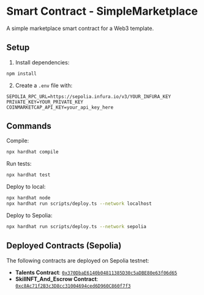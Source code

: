 # Smart Contract - SimpleMarketplace

A simple marketplace smart contract for a Web3 template.

## Setup

1. Install dependencies:
```bash
npm install
```

2. Create a `.env` file with:
```
SEPOLIA_RPC_URL=https://sepolia.infura.io/v3/YOUR_INFURA_KEY
PRIVATE_KEY=YOUR_PRIVATE_KEY
COINMARKETCAP_API_KEY=your_api_key_here
```

## Commands

Compile:
```bash
npx hardhat compile
```

Run tests:
```bash
npx hardhat test
```

Deploy to local:
```bash
npx hardhat node
npx hardhat run scripts/deploy.ts --network localhost
```

Deploy to Sepolia:
```bash
npx hardhat run scripts/deploy.ts --network sepolia
```

## Deployed Contracts (Sepolia)

The following contracts are deployed on Sepolia testnet:

- **Talents Contract**: [`0x370DbaE6140b04811385D30c5aDBE80e63f06d65`](https://sepolia.etherscan.io/address/0x370DbaE6140b04811385D30c5aDBE80e63f06d65)
- **SkillNFT_And_Escrow Contract**: [`0xc8Ac71f2B3c3D8cc31004694ced6D960C860f7f3`](https://sepolia.etherscan.io/address/0xc8Ac71f2B3c3D8cc31004694ced6D960C860f7f3)
